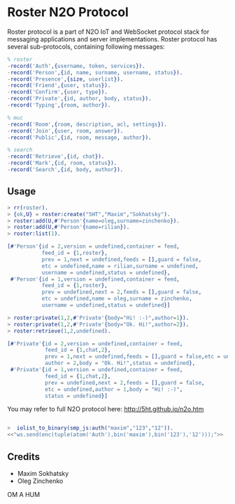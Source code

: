 Roster N2O Protocol
===================

Roster protocol is a part of N2O IoT and WebSocket
protocol stack for messaging applications and server implementations.
Roster protocol has several sub-protocols, containing following messages:

```erlang
% roster
-record('Auth',{username, token, services}).
-record('Person',{id, name, surname, username, status}).
-record('Presence',{size, userlist}).
-record('Friend',{user, status}).
-record('Confirm',{user, type}).
-record('Private',{id, author, body, status}).
-record('Typing',{room, author}).

% muc
-record('Room',{room, description, acl, settings}).
-record('Join',{user, room, answer}).
-record('Public',{id, room, message, author}).

% search
-record('Retrieve',{id, chat}).
-record('Mark',{id, room, status}).
-record('Search',{id, body, author}).
```

Usage
-----

```erlang
> rr(roster).
> {ok,U} = roster:create("5HT","Maxim","Sokhatsky").
> roster:add(U,#'Person'{name=oleg,surname=zinchenko}).
> roster:add(U,#'Person'{name=rilian}).
> roster:list(1).

[#'Person'{id = 2,version = undefined,container = feed,
           feed_id = {1,roster},
           prev = 1,next = undefined,feeds = [],guard = false,
           etc = undefined,name = rilian,surname = undefined,
           username = undefined,status = undefined},
 #'Person'{id = 1,version = undefined,container = feed,
           feed_id = {1,roster},
           prev = undefined,next = 2,feeds = [],guard = false,
           etc = undefined,name = oleg,surname = zinchenko,
           username = undefined,status = undefined}]

> roster:private(1,2,#'Private'{body="Hi! :-)",author=1}).
> roster:private(1,2,#'Private'{body="Ok. Hi!",author=2}).
> roster:retrieve(1,2,undefined).

[#'Private'{id = 2,version = undefined,container = feed,
            feed_id = {1,chat,2},
            prev = 1,next = undefined,feeds = [],guard = false,etc = undefined,
            author = 2,body = "Ok. Hi!",status = undefined},
 #'Private'{id = 1,version = undefined,container = feed,
            feed_id = {1,chat,2},
            prev = undefined,next = 2,feeds = [],guard = false,
            etc = undefined,author = 1,body = "Hi! :-)",
            status = undefined}]
```

You may refer to full N2O protocol here: http://5ht.github.io/n2o.htm

```erlang

>  iolist_to_binary(smp_js:auth("maxim","123","12")).
<<"ws.send(enc(tuple(atom('Auth'),bin('maxim'),bin('123'),'12')));">>

```

Credits
-------

* Maxim Sokhatsky
* Oleg Zinchenko

OM A HUM
